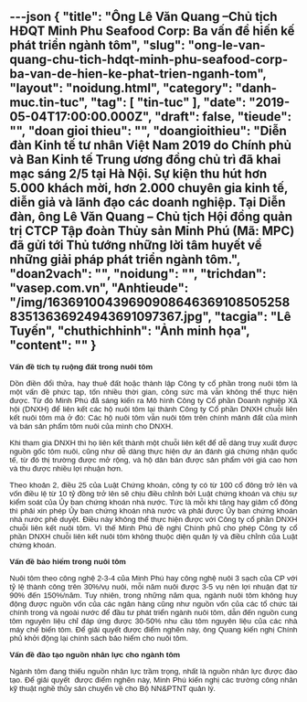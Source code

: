 ---json
{
    "title": "Ông Lê Văn Quang –Chủ tịch HĐQT Minh Phu Seafood Corp: Ba vấn đề hiến kế phát triển ngành tôm",
    "slug": "ong-le-van-quang-chu-tich-hdqt-minh-phu-seafood-corp-ba-van-de-hien-ke-phat-trien-nganh-tom",
    "layout": "noidung.html",
    "category": "danh-muc.tin-tuc",
    "tag": [
        "tin-tuc"
    ],
    "date": "2019-05-04T17:00:00.000Z",
    "draft": false,
    "tieude": "",
    "doan gioi thieu": "",
    "doangioithieu": "Diễn đàn Kinh tế tư nhân Việt Nam 2019 do Chính phủ và Ban Kinh tế Trung ương đồng chủ trì đã khai mạc sáng 2/5 tại Hà Nội. Sự kiện thu hút hơn 5.000 khách mời, hơn 2.000 chuyên gia kinh tế, diễn giả và lãnh đạo các doanh nghiệp. Tại Diễn đàn, ông Lê Văn Quang – Chủ tịch Hội đồng quản trị CTCP Tập đoàn Thủy sản Minh Phú (Mã: MPC) đã gửi tới Thủ tướng những lời tâm huyết về những giải pháp phát triển ngành tôm.",
    "doan2vach": "",
    "noidung": "",
    "trichdan": "vasep.com.vn",
    "Anhtieude": "/img/1636910043969090864636910850525883513636924943691097367.jpg",
    "tacgia": "Lê Tuyến",
    "chuthichhinh": "Ảnh minh họa",
    "__content__": ""
}
---
<p style="margin-left:0in; margin-right:0in; text-align:justify"><span style="font-size:13px"><span style="color:#1b1b1b"><span style="font-family:Arial"><span style="background-color:#ffffff"><strong><span style="font-size:10pt">Vấn đề t&iacute;ch tụ ruộng đất trong nu&ocirc;i t&ocirc;m</span></strong></span></span></span></span></p>

<p style="margin-left:0in; margin-right:0in; text-align:justify"><span style="font-size:13px"><span style="color:#1b1b1b"><span style="font-family:Arial"><span style="background-color:#ffffff"><span style="font-size:10pt">Dồn điền đổi thửa, hay thu&ecirc; đất hoặc th&agrave;nh lập C&ocirc;ng ty cổ phần trong nu&ocirc;i t&ocirc;m l&agrave; một vấn đề phức tạp, tốn nhiều thời gian, c&ocirc;ng sức m&agrave; vẫn kh&ocirc;ng thể thực hiện được. Từ đ&oacute; Minh Ph&uacute; đ&atilde; s&aacute;ng kiến ra M&ocirc; h&igrave;nh C&ocirc;ng ty Cổ phần Doanh nghiệp X&atilde; hội (DNXH) để li&ecirc;n kết c&aacute;c hộ nu&ocirc;i t&ocirc;m lại th&agrave;nh C&ocirc;ng ty Cổ phần DNXH chuỗi li&ecirc;n kết nu&ocirc;i t&ocirc;m m&agrave; ở đ&oacute;: C&aacute;c hộ nu&ocirc;i t&ocirc;m vẫn nu&ocirc;i t&ocirc;m tr&ecirc;n ch&iacute;nh mảnh đất của m&igrave;nh v&agrave; b&aacute;n sản phẩm t&ocirc;m nu&ocirc;i của m&igrave;nh cho DNXH.</span></span></span></span></span></p>

<p style="margin-left:0in; margin-right:0in; text-align:justify"><span style="font-size:13px"><span style="color:#1b1b1b"><span style="font-family:Arial"><span style="background-color:#ffffff"><span style="font-size:10pt">Khi tham gia DNXH th&igrave; họ li&ecirc;n kết th&agrave;nh một chuỗi li&ecirc;n kết để dễ d&agrave;ng truy xuất được nguồn gốc t&ocirc;m nu&ocirc;i, cũng như dễ d&agrave;ng thực hiện dự &aacute;n đ&aacute;nh gi&aacute; chứng nhận quốc tế, từ đ&oacute; thị trường được mở rộng, v&agrave; hộ d&acirc;n b&aacute;n được sản phẩm với gi&aacute; cao hơn v&agrave; thu được nhiều lợi nhuận hơn.</span></span></span></span></span></p>

<p style="margin-left:0in; margin-right:0in; text-align:justify"><span style="font-size:13px"><span style="color:#1b1b1b"><span style="font-family:Arial"><span style="background-color:#ffffff"><span style="font-size:10pt">Theo khoản 2, điều 25 của Luật Chứng kho&aacute;n, c&ocirc;ng ty c&oacute; từ 100 cổ đ&ocirc;ng trở l&ecirc;n v&agrave; vốn điều lệ từ 10 tỷ đồng trở l&ecirc;n sẽ chịu điều chỉnh bởi Luật chứng kho&aacute;n v&agrave; chịu sự kiểm so&aacute;t của Ủy ban chứng kho&aacute;n nh&agrave; nước. Tức l&agrave; mỗi khi tăng hay giảm cổ đ&ocirc;ng th&igrave; phải xin ph&eacute;p Ủy ban chứng kho&aacute;n nh&agrave; nước v&agrave; phải được Ủy ban chứng kho&aacute;n nh&agrave; nước ph&ecirc; duyệt. Điều n&agrave;y kh&ocirc;ng thể thực hiện được với C&ocirc;ng ty cổ phần DNXH chuỗi li&ecirc;n kết nu&ocirc;i t&ocirc;m. V&igrave; thế Minh Ph&uacute; đề nghị Ch&iacute;nh phủ cho ph&eacute;p C&ocirc;ng ty cổ phần DNXH chuỗi li&ecirc;n kết nu&ocirc;i t&ocirc;m kh&ocirc;ng thuộc diện quản l&yacute; v&agrave; điều chỉnh của Luật chứng kho&aacute;n.</span></span></span></span></span></p>

<p style="margin-left:0in; margin-right:0in; text-align:justify"><span style="font-size:13px"><span style="color:#1b1b1b"><span style="font-family:Arial"><span style="background-color:#ffffff"><strong><span style="font-size:10pt">Vấn đề bảo hiểm trong nu&ocirc;i t&ocirc;m</span></strong></span></span></span></span></p>

<p style="margin-left:0in; margin-right:0in; text-align:justify"><span style="font-size:13px"><span style="color:#1b1b1b"><span style="font-family:Arial"><span style="background-color:#ffffff"><span style="font-size:10pt">Nu&ocirc;i t&ocirc;m theo c&ocirc;ng nghệ 2-3-4 của Minh Ph&uacute; hay c&ocirc;ng nghệ nu&ocirc;i 3 sạch của CP với tỷ lệ th&agrave;nh c&ocirc;ng tr&ecirc;n 30%/vụ nu&ocirc;i, mỗi năm nu&ocirc;i được 3-5 vụ n&ecirc;n lợi nhuận đạt từ 90% đến 150%/năm. Tuy nhi&ecirc;n, trong những năm qua, ng&agrave;nh nu&ocirc;i t&ocirc;m kh&ocirc;ng huy động được nguồn vốn của c&aacute;c ng&acirc;n h&agrave;ng cũng như nguồn vốn của c&aacute;c tổ chức t&agrave;i ch&iacute;nh trong v&agrave; ngo&agrave;i nước để đầu tư ph&aacute;t triển ng&agrave;nh nu&ocirc;i t&ocirc;m, dẫn đến nguồn cung t&ocirc;m nguy&ecirc;n liệu chỉ đ&aacute;p ứng được 30-50% nhu cầu t&ocirc;m nguy&ecirc;n liệu của c&aacute;c nh&agrave; m&aacute;y chế biến t&ocirc;m. Để giải quyết được điểm nghẽn n&agrave;y, &ocirc;ng Quang kiến nghị Ch&iacute;nh phủ khởi động lại ch&iacute;nh s&aacute;ch bảo hiểm cho nu&ocirc;i t&ocirc;m.</span></span></span></span></span></p>

<p style="margin-left:0in; margin-right:0in; text-align:justify"><span style="font-size:13px"><span style="color:#1b1b1b"><span style="font-family:Arial"><span style="background-color:#ffffff"><strong><span style="font-size:10pt">Vấn đề đ&agrave;o tạo nguồn nh&acirc;n lực cho ng&agrave;nh t&ocirc;m</span></strong></span></span></span></span></p>

<p style="margin-left:0in; margin-right:0in; text-align:justify"><span style="font-size:13px"><span style="color:#1b1b1b"><span style="font-family:Arial"><span style="background-color:#ffffff"><span style="font-size:10pt">Ng&agrave;nh t&ocirc;m đang thiếu nguồn nh&acirc;n lực trầm trọng, nhất l&agrave; nguồn nh&acirc;n lực được đ&agrave;o tạo. Để giải quyết&nbsp; được điểm nghẽn n&agrave;y, Minh Ph&uacute; kiến nghị c&aacute;c trường c&ocirc;ng nh&acirc;n kỹ thuật nghề thủy sản chuyển về cho Bộ NN&amp;PTNT quản l&yacute;.</span></span></span></span></span></p>